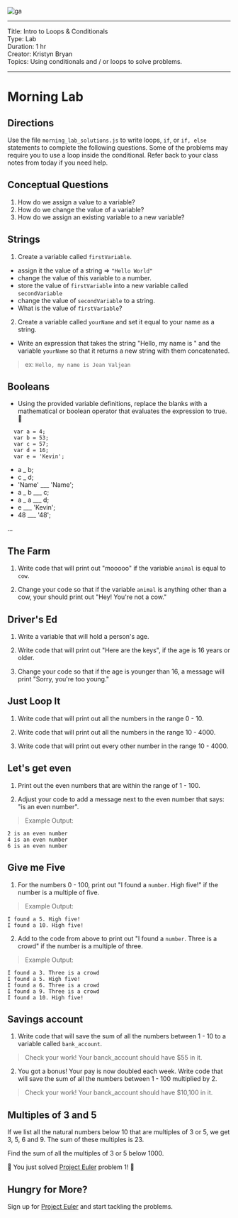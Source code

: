 ![ga](http://mobbook.generalassemb.ly/ga_cog.png)



<hr>
Title: Intro to Loops & Conditionals<br>
Type: Lab<br>
Duration: 1 hr<br>
Creator: Kristyn Bryan<br>
Topics: Using conditionals and / or loops to solve problems.<br>
<hr>

# Morning Lab

## Directions

Use the file `morning_lab_solutions.js` to write loops, `if`, or `if, else` statements to complete the following questions. Some of the problems may require you to use a loop inside the conditional. Refer back to your class notes from today if you need help.

## Conceptual Questions

1. How do we assign a value to a variable? 
2. How do we change the value of a variable? 
3. How do we assign an existing variable to a new variable?

## Strings

1. Create a variable called `firstVariable`.
  - assign it the value of a string => `"Hello World"`
  - change the value of this variable to a number.
  - store the value of `firstVariable` into a new variable called `secondVariable` 
  - change the value of `secondVariable` to a string. 
  - What is the value of `firstVariable`?

2. Create a variable called `yourName` and set it equal to your name as a string.
  - Write an expression that takes the string "Hello, my name is " and the variable `yourName` so that it returns a new string with them concatenated. 
  
>ex: `Hello, my name is Jean Valjean`
  
## Booleans
- Using the provided variable definitions, replace the blanks with a mathematical or boolean operator that evaluates the expression to true. :wave:

```
  var a = 4;
  var b = 53;
  var c = 57;
  var d = 16;
  var e = 'Kevin';
```

-  a _ b;
-  c _ d;
-  'Name' ___ 'Name';
-  a _ b ___ c;
-  a _ a ___ d;
-  e ___ 'Kevin';
-  48 ___ '48';

...


## The Farm
1) Write code that will print out "mooooo" if the variable `animal` is equal to `cow`.

2) Change your code so that if the variable `animal` is anything other than a cow, your should print out "Hey! You're not a cow."

## Driver's Ed

1) Write a variable that will hold a person's age.

2) Write code that will print out "Here are the keys", if the age is 16 years or older.

3) Change your code so that if the age is younger than 16, a message will print "Sorry, you're too young."

## Just Loop It
1) Write code that will print out all the numbers in the range 0 - 10.

2) Write code that will print out all the numbers in the range 10 - 4000.

3) Write code that will print out every other number in the range 10 - 4000.

## Let's get even
1) Print out the even numbers that are within the range of 1 - 100.

2) Adjust your code to add a message next to the even number that says: "is an even number".

>Example Output:
```
2 is an even number
4 is an even number
6 is an even number
```

## Give me Five
1) For the numbers 0 - 100, print out "I found a `number`. High five!" if the number is a multiple of five.

>Example Output:
```
I found a 5. High five!
I found a 10. High five!
```

2) Add to the code from above to print out "I found a `number`. Three is a crowd" if the number is a multiple of three.

>Example Output:
```
I found a 3. Three is a crowd
I found a 5. High five!
I found a 6. Three is a crowd
I found a 9. Three is a crowd
I found a 10. High five!
```

## Savings account
1) Write code that will save the sum of all the numbers between 1 - 10 to a variable called `bank_account`.

>Check your work! Your banck_account should have $55 in it.

2) You got a bonus! Your pay is now doubled each week. Write code that will save the sum of all the numbers between 1 - 100 multiplied by 2.

>Check your work! Your banck_account should have $10,100 in it.


## Multiples of 3 and 5

If we list all the natural numbers below 10 that are multiples of 3 or 5, we get 3, 5, 6 and 9. The sum of these multiples is 23.

Find the sum of all the multiples of 3 or 5 below 1000.

:clap: You just solved [Project Euler](https://projecteuler.net/problem=1) problem 1! :clap:

## Hungry for More?
Sign up for [Project Euler](https://projecteuler.net/problem=1) and start tackling the problems.
